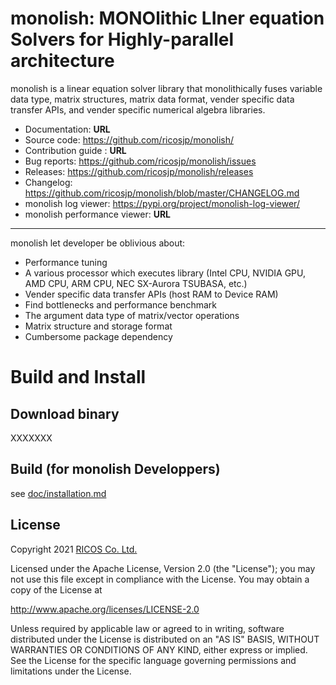 # monolish: MONOlithic LIner equation Solvers for Highly-parallel architecture
monolish is a linear equation solver library that monolithically fuses variable data type, matrix structures, matrix data format, vender specific data transfer APIs, and vender specific numerical algebra libraries.

- Documentation: **URL**
- Source code: https://github.com/ricosjp/monolish/
- Contribution guide : **URL**
- Bug reports: https://github.com/ricosjp/monolish/issues
- Releases: https://github.com/ricosjp/monolish/releases
- Changelog: https://github.com/ricosjp/monolish/blob/master/CHANGELOG.md
- monolish log viewer: https://pypi.org/project/monolish-log-viewer/
- monolish performance viewer: **URL**

---

monolish let developer be oblivious about:
- Performance tuning
- A various processor which executes library (Intel CPU, NVIDIA GPU, AMD CPU, ARM CPU, NEC SX-Aurora TSUBASA, etc.)
- Vender specific data transfer APIs (host RAM to Device RAM)
- Find bottlenecks and performance benchmark
- The argument data type of matrix/vector operations
- Matrix structure and storage format
- Cumbersome package dependency


# Build and Install
## Download binary
XXXXXXX

## Build (for monolish Developpers)
see [doc/installation.md](doc/installation.md)

License
--------
Copyright 2021 [RICOS Co. Ltd.](https://www.ricos.co.jp/)

Licensed under the Apache License, Version 2.0 (the "License");
you may not use this file except in compliance with the License.
You may obtain a copy of the License at

http://www.apache.org/licenses/LICENSE-2.0

Unless required by applicable law or agreed to in writing, software
distributed under the License is distributed on an "AS IS" BASIS,
WITHOUT WARRANTIES OR CONDITIONS OF ANY KIND, either express or implied.
See the License for the specific language governing permissions and
limitations under the License.
